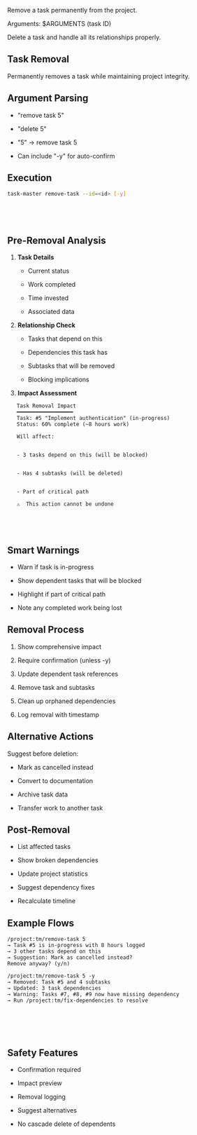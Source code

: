 Remove a task permanently from the project.

Arguments: $ARGUMENTS (task ID)

Delete a task and handle all its relationships properly.



## Task Removal

Permanently removes a task while maintaining project integrity.

## Argument Parsing



- "remove task 5"


- "delete 5"


- "5" → remove task 5


- Can include "-y" for auto-confirm

## Execution




```bash
task-master remove-task --id=<id> [-y]






```

## Pre-Removal Analysis



1. **Task Details**


   - Current status


   - Work completed


   - Time invested


   - Associated data



2. **Relationship Check**


   - Tasks that depend on this


   - Dependencies this task has


   - Subtasks that will be removed


   - Blocking implications



3. **Impact Assessment**





```
   Task Removal Impact
   ━━━━━━━━━━━━━━━━━━
   Task: #5 "Implement authentication" (in-progress)
   Status: 60% complete (~8 hours work)

   Will affect:


   - 3 tasks depend on this (will be blocked)


   - Has 4 subtasks (will be deleted)


   - Part of critical path

   ⚠️  This action cannot be undone





```

## Smart Warnings



- Warn if task is in-progress


- Show dependent tasks that will be blocked


- Highlight if part of critical path


- Note any completed work being lost



## Removal Process



1. Show comprehensive impact


2. Require confirmation (unless -y)


3. Update dependent task references


4. Remove task and subtasks


5. Clean up orphaned dependencies


6. Log removal with timestamp

## Alternative Actions

Suggest before deletion:


- Mark as cancelled instead


- Convert to documentation


- Archive task data


- Transfer work to another task



## Post-Removal



- List affected tasks


- Show broken dependencies


- Update project statistics


- Suggest dependency fixes


- Recalculate timeline



## Example Flows







```
/project:tm/remove-task 5
→ Task #5 is in-progress with 8 hours logged
→ 3 other tasks depend on this
→ Suggestion: Mark as cancelled instead?
Remove anyway? (y/n)

/project:tm/remove-task 5 -y
→ Removed: Task #5 and 4 subtasks
→ Updated: 3 task dependencies
→ Warning: Tasks #7, #8, #9 now have missing dependency
→ Run /project:tm/fix-dependencies to resolve






```



## Safety Features



- Confirmation required


- Impact preview


- Removal logging


- Suggest alternatives


- No cascade delete of dependents
